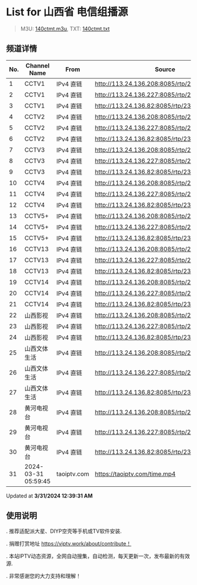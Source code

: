 # List for **山西省 电信组播源**

> M3U: [140ctmt.m3u](/140ctmt.m3u), TXT: [140ctmt.txt](/txt/140ctmt.txt)

## 频道详情

| No. | Channel Name | From | Source |
| --- | ------------ | ---- | ------ |
| 1 | CCTV1 | IPv4 直链 | <http://113.24.136.208:8085/rtp/239.1.1.7:8007> |
| 2 | CCTV1 | IPv4 直链 | <http://113.24.136.227:8085/rtp/239.1.1.7:8007> |
| 3 | CCTV1 | IPv4 直链 | <http://113.24.136.82:8085/rtp/239.1.1.7:8007> |
| 4 | CCTV2 | IPv4 直链 | <http://113.24.136.208:8085/rtp/239.1.1.8:8008> |
| 5 | CCTV2 | IPv4 直链 | <http://113.24.136.227:8085/rtp/239.1.1.8:8008> |
| 6 | CCTV2 | IPv4 直链 | <http://113.24.136.82:8085/rtp/239.1.1.8:8008> |
| 7 | CCTV3 | IPv4 直链 | <http://113.24.136.208:8085/rtp/239.1.1.9:8009> |
| 8 | CCTV3 | IPv4 直链 | <http://113.24.136.227:8085/rtp/239.1.1.9:8009> |
| 9 | CCTV3 | IPv4 直链 | <http://113.24.136.82:8085/rtp/239.1.1.9:8009> |
| 10 | CCTV4 | IPv4 直链 | <http://113.24.136.208:8085/rtp/239.1.1.10:8010> |
| 11 | CCTV4 | IPv4 直链 | <http://113.24.136.227:8085/rtp/239.1.1.10:8010> |
| 12 | CCTV4 | IPv4 直链 | <http://113.24.136.82:8085/rtp/239.1.1.10:8010> |
| 13 | CCTV5+ | IPv4 直链 | <http://113.24.136.208:8085/rtp/239.1.1.12:8012> |
| 14 | CCTV5+ | IPv4 直链 | <http://113.24.136.227:8085/rtp/239.1.1.12:8012> |
| 15 | CCTV5+ | IPv4 直链 | <http://113.24.136.82:8085/rtp/239.1.1.12:8012> |
| 16 | CCTV13 | IPv4 直链 | <http://113.24.136.208:8085/rtp/239.1.1.20:8020> |
| 17 | CCTV13 | IPv4 直链 | <http://113.24.136.227:8085/rtp/239.1.1.20:8020> |
| 18 | CCTV13 | IPv4 直链 | <http://113.24.136.82:8085/rtp/239.1.1.20:8020> |
| 19 | CCTV14 | IPv4 直链 | <http://113.24.136.208:8085/rtp/239.1.1.21:8021> |
| 20 | CCTV14 | IPv4 直链 | <http://113.24.136.227:8085/rtp/239.1.1.21:8021> |
| 21 | CCTV14 | IPv4 直链 | <http://113.24.136.82:8085/rtp/239.1.1.21:8021> |
| 22 | 山西影视 | IPv4 直链 | <http://113.24.136.208:8085/rtp/239.1.1.4:8004> |
| 23 | 山西影视 | IPv4 直链 | <http://113.24.136.227:8085/rtp/239.1.1.4:8004> |
| 24 | 山西影视 | IPv4 直链 | <http://113.24.136.82:8085/rtp/239.1.1.4:8004> |
| 25 | 山西文体生活 | IPv4 直链 | <http://113.24.136.208:8085/rtp/239.1.1.6:8006> |
| 26 | 山西文体生活 | IPv4 直链 | <http://113.24.136.227:8085/rtp/239.1.1.6:8006> |
| 27 | 山西文体生活 | IPv4 直链 | <http://113.24.136.82:8085/rtp/239.1.1.6:8006> |
| 28 | 黄河电视台 | IPv4 直链 | <http://113.24.136.208:8085/rtp/239.1.1.2:8002> |
| 29 | 黄河电视台 | IPv4 直链 | <http://113.24.136.227:8085/rtp/239.1.1.2:8002> |
| 30 | 黄河电视台 | IPv4 直链 | <http://113.24.136.82:8085/rtp/239.1.1.2:8002> |
| 31 | 2024-03-31 05:59:45 | taoiptv.com | <https://taoiptv.com/time.mp4> |

Updated at **3/31/2024 12:39:31 AM**

## 使用说明

. 推荐适配派大星、DIYP空壳等手机或TV软件安装.

. 捐赠打赏地址 https://viptv.work/about/contribute！

. 本站IPTV动态资源，全网自动搜集，自动检测，每天更新一次，发布最新的有效源.

. 非常感谢您的大力支持和理解！